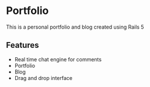 # Portfolio

This is a personal portfolio and blog created using Rails 5

## Features

* Real time chat engine for comments
* Portfolio
* Blog
* Drag and drop interface